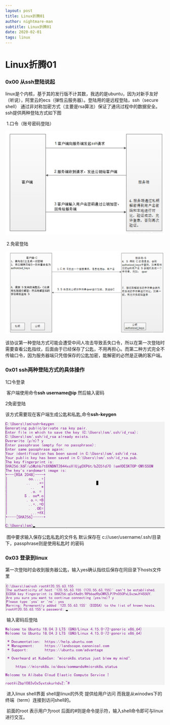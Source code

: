```yaml
---
layout: post
title: Linux折腾01
author: nightmare-man
subtitle: Linux折腾01
date: 2020-02-01
tags: linux
---
```

# 			Linux折腾01

### 0x00 从ssh登陆说起

​	linux是个内核，基于其的发行版不计其数，我选的是ubuntu，因为对新手友好（听说），阿里云的ecs（弹性云服务器）。登陆用的是远程登陆，ssh（secure shell） 通过非对称加密方式（主要是rsa算法）保证了通讯过程中的数据安全。ssh提供两种登陆方式如下图

​		1.口令（账号密码登陆）

![20190123190621604](/assets/img/20190123190621604.png)

​	2.免密登陆

![20190123190736645](/assets/img/20190123190736645.png)

该协议第一种登陆方式可能会遭受中间人攻击导致丢失口令，所以在第一次登陆时需要查看公匙指纹，后面由于已经保存了公匙，不用再担心。而第二种方式完全不传输口令，因为服务器端只凭借保存的公匙加密，能解密的必然是正确的客户端。

### 0x01 ssh两种登陆方式的具体操作

1口令登录

​	客户端使用命令**ssh username@ip** 然后输入密码

2免密登陆

​	该方式需要现在客户端生成公匙和私匙,命令**ssh-keygen**



![TIM截图20200201113250](/assets/img/TIM截图20200201113250.png)

​	图中要求输入保存公匙私匙的文件名 默认保存在 c://user/username/.ssh/目录下，passphrase则是使用私匙时 的密码

### 0x03 登录到linux

​	第一次登陆时会收到服务器公匙，输入yes确认指纹后保存在同目录下hosts文件里

![1580529630300](/assets/img/2.png)

​	输入密码后登陆

![TIM截图20200201120315](/assets/img/TIM截图20200201120315.png)

​	进入linux shell界面 shell是linux的外壳 提供给用户访问 而我是从winodws下的终端（term）连接到访问shell的。

​	前面的root 表示用户为root 后面的#则是命令提示符，输入shell命令即可与linux进行交互。
